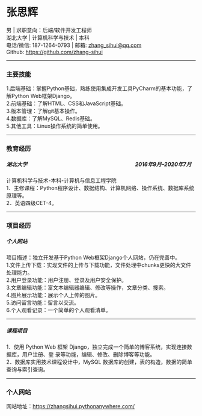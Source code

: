 # 张思辉  
男 | 求职意向：后端/软件开发工程师  
湖北大学  |  计算机科学与技术  |  本科  
电话/微信: 187-1264-0793  |  邮箱: zhang_sihui@qq.com  
Github: https://github.com/zhang-sihui  
- - -
### 主要技能
1.后端基础：掌握Python基础，熟练使用集成开发工具PyCharm的基本功能，了解Python Web框架Django。  
2.前端基础：了解HTML、CSS和JavaScript基础。  
3.版本管理：了解git基本操作。  
4.数据库：了解MySQL、Redis基础。  
5.其他工具：Linux操作系统的简单使用。  
- - -
### 教育经历
##### 湖北大学 &emsp;&emsp;&emsp;&emsp;&emsp;&emsp;&emsp;&emsp;&emsp;&emsp;&emsp;&emsp;&emsp;&emsp;&emsp;&emsp;&emsp;&emsp;&emsp;&emsp; 2016年9月–2020年7月
计算机科学与技术-本科-计算机与信息工程学院  
1．主修课程：Python程序设计、数据结构、计算机网络、操作系统、数据库系统原理等。  
2．英语四级CET-4。  
- - -
### 项目经历  
##### 个人网站  
项目描述：独立开发基于Python Web框架Django个人网站，仍在完善中。  
1.文件上传下载：实现文件的上传与下载功能，文件处理中chunks更快的大文件处理能力。  
2.用户登录功能：用户注册、登录及用户安全保护。  
3.文章编辑功能：富文本编辑器编辑、修改等操作，文章分类、搜索。  
4.图片展示功能：展示个人上传的图片。  
5.访问留言功能：留言以交流。  
6.个人观看记录：一个简单的个人观看清单。  
- - -
##### 课程项目   
1．使用 Python Web 框架 Django，独立完成一个简单的博客系统，实现连接数据库，用户注册、登 录等功能，编辑、修改、删除博客等功能。  
2．数据库实用技术课程设计中，MySQL 数据库的创建，表的构造，数据的简单查询与索引查询。
- - -
### 个人网站  
网站地址：https://zhangsihui.pythonanywhere.com/  

